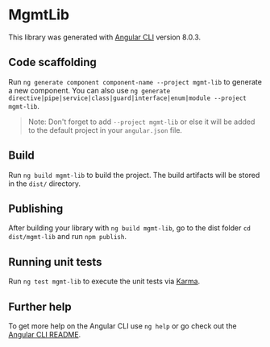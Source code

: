 # MgmtLib

This library was generated with [Angular CLI](https://github.com/angular/angular-cli) version 8.0.3.

## Code scaffolding

Run `ng generate component component-name --project mgmt-lib` to generate a new component. You can also use `ng generate directive|pipe|service|class|guard|interface|enum|module --project mgmt-lib`.
> Note: Don't forget to add `--project mgmt-lib` or else it will be added to the default project in your `angular.json` file. 

## Build

Run `ng build mgmt-lib` to build the project. The build artifacts will be stored in the `dist/` directory.

## Publishing

After building your library with `ng build mgmt-lib`, go to the dist folder `cd dist/mgmt-lib` and run `npm publish`.

## Running unit tests

Run `ng test mgmt-lib` to execute the unit tests via [Karma](https://karma-runner.github.io).

## Further help

To get more help on the Angular CLI use `ng help` or go check out the [Angular CLI README](https://github.com/angular/angular-cli/blob/master/README.md).
